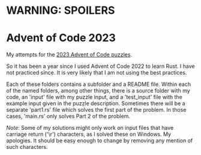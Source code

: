 # WARNING: SPOILERS

# Advent of Code 2023
My attempts for the [2023 Advent of Code puzzles](https://adventofcode.com/2023).

So it has been a year since I used Advent of Code 2022 to learn Rust. I have not practiced since. It is very likely that I am not using the best practices.

Each of these folders contains a subfolder and a README file. Within each of the named folders, among other things, there is a source folder with my code, an 'input' file with my puzzle input, and a 'test_input' file with the example input given in the puzzle description. Sometimes there will be a separate 'part1.rs' file which solves the first part of the problem. In those cases, 'main.rs' only solves Part 2 of the problem.

*Note*: Some of my solutions might only work on input files that have carriage return ('\r') characters, as I solved these on Windows. My apologies. It should be easy enough to change by removing any mention of such characters.